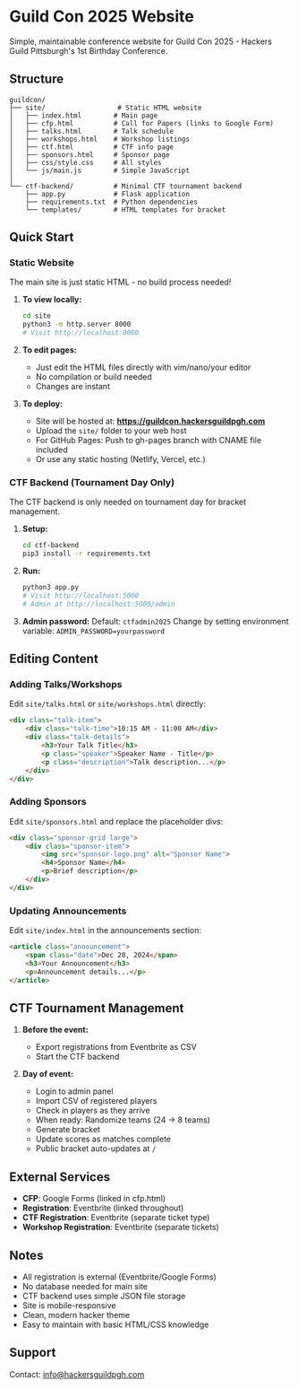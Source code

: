 # Guild Con 2025 Website

Simple, maintainable conference website for Guild Con 2025 - Hackers Guild Pittsburgh's 1st Birthday Conference.

## Structure

```
guildcon/
├── site/                  # Static HTML website
│   ├── index.html        # Main page
│   ├── cfp.html          # Call for Papers (links to Google Form)
│   ├── talks.html        # Talk schedule
│   ├── workshops.html    # Workshop listings
│   ├── ctf.html          # CTF info page
│   ├── sponsors.html     # Sponsor page
│   ├── css/style.css     # All styles
│   └── js/main.js        # Simple JavaScript
│
└── ctf-backend/          # Minimal CTF tournament backend
    ├── app.py            # Flask application
    ├── requirements.txt  # Python dependencies
    └── templates/        # HTML templates for bracket
```

## Quick Start

### Static Website

The main site is just static HTML - no build process needed!

1. **To view locally:**
   ```bash
   cd site
   python3 -m http.server 8000
   # Visit http://localhost:8000
   ```

2. **To edit pages:**
   - Just edit the HTML files directly with vim/nano/your editor
   - No compilation or build needed
   - Changes are instant

3. **To deploy:**
   - Site will be hosted at: **https://guildcon.hackersguildpgh.com**
   - Upload the `site/` folder to your web host
   - For GitHub Pages: Push to gh-pages branch with CNAME file included
   - Or use any static hosting (Netlify, Vercel, etc.)

### CTF Backend (Tournament Day Only)

The CTF backend is only needed on tournament day for bracket management.

1. **Setup:**
   ```bash
   cd ctf-backend
   pip3 install -r requirements.txt
   ```

2. **Run:**
   ```bash
   python3 app.py
   # Visit http://localhost:5000
   # Admin at http://localhost:5000/admin
   ```

3. **Admin password:**
   Default: `ctfadmin2025`
   Change by setting environment variable: `ADMIN_PASSWORD=yourpassword`

## Editing Content

### Adding Talks/Workshops

Edit `site/talks.html` or `site/workshops.html` directly:

```html
<div class="talk-item">
    <div class="talk-time">10:15 AM - 11:00 AM</div>
    <div class="talk-details">
        <h3>Your Talk Title</h3>
        <p class="speaker">Speaker Name - Title</p>
        <p class="description">Talk description...</p>
    </div>
</div>
```

### Adding Sponsors

Edit `site/sponsors.html` and replace the placeholder divs:

```html
<div class="sponsor-grid large">
    <div class="sponsor-item">
        <img src="sponsor-logo.png" alt="Sponsor Name">
        <h4>Sponsor Name</h4>
        <p>Brief description</p>
    </div>
</div>
```

### Updating Announcements

Edit `site/index.html` in the announcements section:

```html
<article class="announcement">
    <span class="date">Dec 20, 2024</span>
    <h3>Your Announcement</h3>
    <p>Announcement details...</p>
</article>
```

## CTF Tournament Management

1. **Before the event:**
   - Export registrations from Eventbrite as CSV
   - Start the CTF backend

2. **Day of event:**
   - Login to admin panel
   - Import CSV of registered players
   - Check in players as they arrive
   - When ready: Randomize teams (24 → 8 teams)
   - Generate bracket
   - Update scores as matches complete
   - Public bracket auto-updates at `/`

## External Services

- **CFP**: Google Forms (linked in cfp.html)
- **Registration**: Eventbrite (linked throughout)
- **CTF Registration**: Eventbrite (separate ticket type)
- **Workshop Registration**: Eventbrite (separate tickets)

## Notes

- All registration is external (Eventbrite/Google Forms)
- No database needed for main site
- CTF backend uses simple JSON file storage
- Site is mobile-responsive
- Clean, modern hacker theme
- Easy to maintain with basic HTML/CSS knowledge

## Support

Contact: info@hackersguildpgh.com
